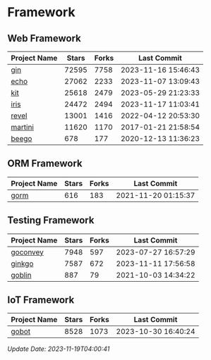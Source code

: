 # Framework

## Web Framework
| Project Name | Stars | Forks | Last Commit |
| ------------ | ----- | ----- | ----------- |
| [gin](https://github.com/gin-gonic/gin) | 72595 | 7758 | 2023-11-16 15:46:43 |
| [echo](https://github.com/labstack/echo) | 27062 | 2233 | 2023-11-07 13:09:43 |
| [kit](https://github.com/go-kit/kit) | 25618 | 2479 | 2023-05-29 21:23:33 |
| [iris](https://github.com/kataras/iris) | 24472 | 2494 | 2023-11-17 11:03:41 |
| [revel](https://github.com/revel/revel) | 13001 | 1416 | 2022-04-12 20:53:30 |
| [martini](https://github.com/go-martini/martini) | 11620 | 1170 | 2017-01-21 21:58:54 |
| [beego](https://github.com/astaxie/beego) | 678 | 177 | 2020-12-13 11:36:23 |

## ORM Framework
| Project Name | Stars | Forks | Last Commit |
| ------------ | ----- | ----- | ----------- |
| [gorm](https://github.com/jinzhu/gorm) | 616 | 183 | 2021-11-20 01:15:37 |

## Testing Framework
| Project Name | Stars | Forks | Last Commit |
| ------------ | ----- | ----- | ----------- |
| [goconvey](https://github.com/smartystreets/goconvey) | 7948 | 597 | 2023-07-27 16:57:29 |
| [ginkgo](https://github.com/onsi/ginkgo) | 7587 | 672 | 2023-11-11 17:56:58 |
| [goblin](https://github.com/franela/goblin) | 887 | 79 | 2021-10-03 14:34:22 |

## IoT Framework
| Project Name | Stars | Forks | Last Commit |
| ------------ | ----- | ----- | ----------- |
| [gobot](https://github.com/hybridgroup/gobot) | 8528 | 1073 | 2023-10-30 16:40:24 |

*Update Date: 2023-11-19T04:00:41*